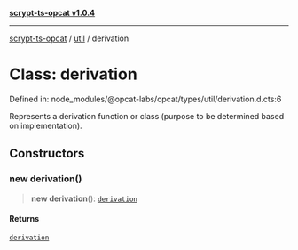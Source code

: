 [**scrypt-ts-opcat v1.0.4**](../../../README.md)

***

[scrypt-ts-opcat](../../../README.md) / [util](../README.md) / derivation

# Class: derivation

Defined in: node\_modules/@opcat-labs/opcat/types/util/derivation.d.cts:6

Represents a derivation function or class (purpose to be determined based on implementation).

## Constructors

### new derivation()

> **new derivation**(): [`derivation`](derivation.md)

#### Returns

[`derivation`](derivation.md)
